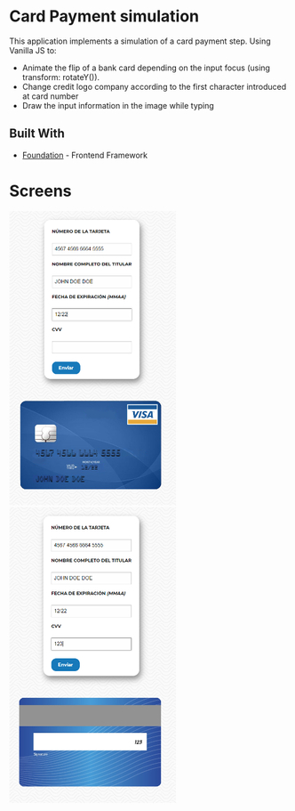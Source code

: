 # Card Payment simulation 

This application implements a simulation of a card payment step. Using Vanilla JS to:
- Animate the flip of a bank card depending on the input focus (using  transform: rotateY()).
- Change credit logo company according to the first character introduced at card number
- Draw the input information in the image while typing

## Built With
* [Foundation](https://foundation.zurb.com/) - Frontend Framework

# Screens

<img  alt="front-card" src="https://github.com/GuilleAngulo/pago-tarjeta/blob/master/front-card.png"> <img  alt="back-card" src="https://github.com/GuilleAngulo/pago-tarjeta/blob/master/back-card.png">

